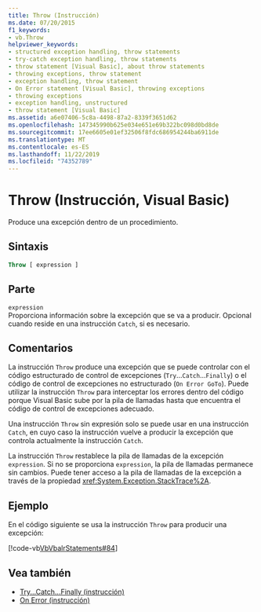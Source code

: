 ```yaml
---
title: Throw (Instrucción)
ms.date: 07/20/2015
f1_keywords:
- vb.Throw
helpviewer_keywords:
- structured exception handling, throw statements
- try-catch exception handling, throw statements
- throw statement [Visual Basic], about throw statements
- throwing exceptions, throw statement
- exception handling, throw statement
- On Error statement [Visual Basic], throwing exceptions
- throwing exceptions
- exception handling, unstructured
- throw statement [Visual Basic]
ms.assetid: a6e07406-5c8a-4498-87a2-8339f3651d62
ms.openlocfilehash: 147345990b625e034e651e69b322bc098d0bd8de
ms.sourcegitcommit: 17ee6605e01ef32506f8fdc686954244ba6911de
ms.translationtype: MT
ms.contentlocale: es-ES
ms.lasthandoff: 11/22/2019
ms.locfileid: "74352789"
---
```

# <a name="throw-statement-visual-basic"></a>Throw (Instrucción, Visual Basic)

Produce una excepción dentro de un procedimiento.

## <a name="syntax"></a>Sintaxis

```vb
Throw [ expression ]
```

## <a name="part"></a>Parte

`expression`\
Proporciona información sobre la excepción que se va a producir. Opcional cuando reside en una instrucción `Catch`, si es necesario.

## <a name="remarks"></a>Comentarios

La instrucción `Throw` produce una excepción que se puede controlar con el código estructurado de control de excepciones (`Try`...`Catch`...`Finally`) o el código de control de excepciones no estructurado (`On Error GoTo`). Puede utilizar la instrucción `Throw` para interceptar los errores dentro del código porque Visual Basic sube por la pila de llamadas hasta que encuentra el código de control de excepciones adecuado.

Una instrucción `Throw` sin expresión solo se puede usar en una instrucción `Catch`, en cuyo caso la instrucción vuelve a producir la excepción que controla actualmente la instrucción `Catch`.

La instrucción `Throw` restablece la pila de llamadas de la excepción `expression`. Si no se proporciona `expression`, la pila de llamadas permanece sin cambios. Puede tener acceso a la pila de llamadas de la excepción a través de la propiedad <xref:System.Exception.StackTrace%2A>.

## <a name="example"></a>Ejemplo

En el código siguiente se usa la instrucción `Throw` para producir una excepción:

[!code-vb[VbVbalrStatements#84](~/samples/snippets/visualbasic/VS_Snippets_VBCSharp/VbVbalrStatements/VB/Class1.vb#84)]

## <a name="see-also"></a>Vea también

- [Try...Catch...Finally (instrucción)](../../../visual-basic/language-reference/statements/try-catch-finally-statement.md)
- [On Error (instrucción)](../../../visual-basic/language-reference/statements/on-error-statement.md)
